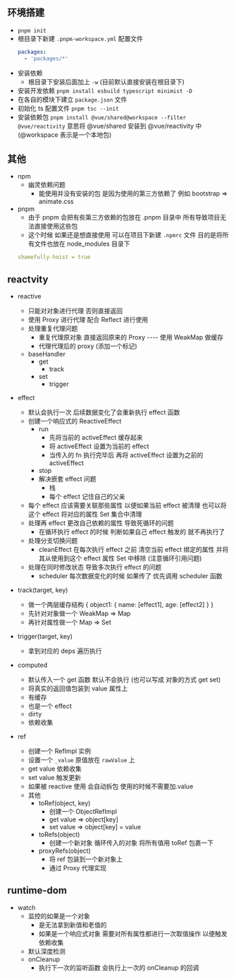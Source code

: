 ## 环境搭建

- `pnpm init`
- 根目录下新建 `.pnpm-workspace.yml` 配置文件
  ```yml
  packages:
    - 'packages/*'
  ```
- 安装依赖
  - 根目录下安装后面加上 `-w` (目前默认直接安装在根目录下)
- 安装开发依赖 `pnpm install esbuild typescript minimist -D`
- 在各自的模块下建立 `package.json` 文件
- 初始化 ts 配置文件 `pnpm tsc --init`
- 安装依赖包 `pnpm install @vue/shared@workspace --filter @vue/reactivity` 意思将 @vue/shared 安装到 @vue/reactivity 中 (@workspace 表示是一个本地包)

## 其他

- npm
  - 幽灵依赖问题
    - 能使用并没有安装的包 是因为使用的第三方依赖了 例如 bootstrap => animate.css
- pnpm
  - 由于 pnpm 会把有些第三方依赖的包放在 .pnpm 目录中 所有导致项目无法直接使用这些包
  - 这个时候 如果还是想直接使用 可以在项目下新建 `.npmrc` 文件 目的是将所有文件也放在 node_modules 目录下
  ```yml
  shamefully-hoist = true
  ```

## reactvity

- reactive

  - 只能对对象进行代理 否则直接返回
  - 使用 Proxy 进行代理 配合 Reflect 进行使用
  - 处理重复代理问题
    - 重复代理原对象 直接返回原来的 Proxy ---- 使用 WeakMap 做缓存
    - 代理代理后的 proxy (添加一个标记)
  - baseHandler
    - get
      - track
    - set
      - trigger

- effect

  - 默认会执行一次 后续数据变化了会重新执行 effect 函数
  - 创建一个响应式的 ReactiveEffect
    - run
      - 先将当前的 activeEffect 缓存起来
      - 将 activeEffect 设置为当前的 effect
      - 当传入的 fn 执行完毕后 再将 activeEffect 设置为之前的 activeEffect
    - stop
    - 解决嵌套 effect 问题
      - 栈
      - 每个 effect 记住自己的父亲
  - 每个 effect 应该需要关联那些属性 以便如果当前 effect 被清理 也可以将这个 effect 将对应的属性 Set 集合中清理
  - 处理再 effect 更改自己依赖的属性 导致死循环的问题
    - 在循环执行 effect 的时候 判断如果自己 effect 触发的 就不再执行了
  - 处理分支切换问题
    - cleanEffect 在每次执行 effect 之前 清空当前 effect 绑定的属性 并将其从使用到这个 effect 属性 Set 中移除 (注意循环引用问题)
  - 处理在同时修改状态 导致多次执行 effect 的问题
    - scheduler 每次数据变化的时候 如果传了 优先调用 scheduler 函数

- track(target, key)
  - 做一个两层缓存结构 { object1: { name: [effect1], age: [effect2] } }
  - 先针对对象做一个 WeakMap => Map
  - 再针对属性做一个 Map => Set
- trigger(target, key)

  - 拿到对应的 deps 遍历执行

- computed

  - 默认传入一个 get 函数 默认不会执行 (也可以写成 对象的方式 get set)
  - 将真实的返回值包装到 value 属性上
  - 有缓存
  - 也是一个 effect
  - dirty
  - 依赖收集

- ref
  - 创建一个 RefImpl 实例
  - 设置一个 `_value` 原值放在 `rawValue` 上
  - get value 依赖收集
  - set value 触发更新
  - 如果被 reactive 使用 会自动拆包 使用的时候不需要加.value
  - 其他
    - toRef(object, key)
      - 创建一个 ObjectRefImpl
      - get value => object[key]
      - set value => object[key] = value
    - toRefs(object)
      - 创建一个新对象 循环传入的对象 将所有值用 toRef 包裹一下
    - proxyRefs(object)
      - 将 ref 包装到一个新对象上
      - 通过 Proxy 代理实现

## runtime-dom

- watch
  - 监控的如果是一个对象
    - 是无法拿到新值和老值的
    - 如果是一个响应式对象 需要对所有属性都进行一次取值操作 以便触发依赖收集
  - 默认深度检测
  - onCleanup
    - 执行下一次的监听函数 会执行上一次的 onCleanup 的回调
